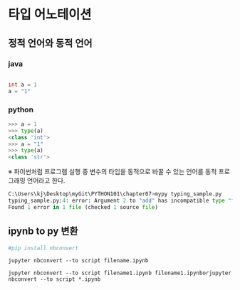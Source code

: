 # 타입 어노테이션


## 정적 언어와 동적 언어

### java

``` java

int a = 1
a = "1"

```

### python 

``` python 
>>> a = 1
>>> type(a)
<class 'int'>
>>> a = "1"
>>> type(a)
<class 'str'>
```

※ 파이썬처럼 프로그램 실행 중 변수의 타입을 동적으로 바꿀 수 있는 언어를 동적 프로그래밍 언어라고 한다.









``` python
C:\Users\kj\Desktop\myGit\PYTHON101\chapter07>mypy typing_sample.py
typing_sample.py:4: error: Argument 2 to "add" has incompatible type "float"; expected "int"  [arg-type]
Found 1 error in 1 file (checked 1 source file)
```



## ipynb to py 변환 
``` python
#pip install nbconvert
```

```
jupyter nbconvert --to script filename.ipynb

```

```
jupyter nbconvert --to script filename1.ipynb filename1.ipynborjupyter nbconvert --to script *.ipynb

```